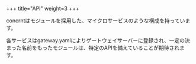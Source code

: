 +++
title="API"
weight=3
+++

concrntはモジュールを採用した、マイクロサービスのような構成を持っています。

各サービスはgateway.yamlによりゲートウェイサーバーに登録され、一定の決まった名前をもったモジュールは、特定のAPIを備えていることが期待されます。

